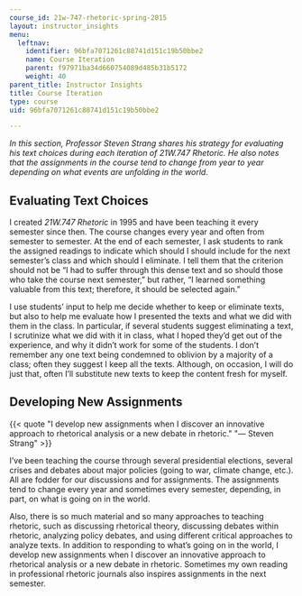 ```yaml
---
course_id: 21w-747-rhetoric-spring-2015
layout: instructor_insights
menu:
  leftnav:
    identifier: 96bfa7071261c88741d151c19b50bbe2
    name: Course Iteration
    parent: f97971ba34d660754089d485b31b5172
    weight: 40
parent_title: Instructor Insights
title: Course Iteration
type: course
uid: 96bfa7071261c88741d151c19b50bbe2

---
```


_In this section, Professor Steven Strang shares his strategy for evaluating his text choices during each iteration of 21W.747 Rhetoric. He also notes that the assignments in the course tend to change from year to year depending on what events are unfolding in the world._

Evaluating Text Choices
-----------------------

I created _21W.747 Rhetoric_ in 1995 and have been teaching it every semester since then. The course changes every year and often from semester to semester. At the end of each semester, I ask students to rank the assigned readings to indicate which should I should include for the next semester’s class and which should I eliminate. I tell them that the criterion should not be “I had to suffer through this dense text and so should those who take the course next semester,” but rather, “I learned something valuable from this text; therefore, it should be selected again.”

I use students’ input to help me decide whether to keep or eliminate texts, but also to help me evaluate how I presented the texts and what we did with them in the class. In particular, if several students suggest eliminating a text, I scrutinize what we did with it in class, what I hoped they’d get out of the experience, and why it didn’t work for some of the students. I don’t remember any one text being condemned to oblivion by a majority of a class; often they suggest I keep all the texts. Although, on occasion, I will do just that, often I’ll substitute new texts to keep the content fresh for myself.

Developing New Assignments
--------------------------

{{< quote "I develop new assignments when I discover an innovative approach to rhetorical analysis or a new debate in rhetoric." "— Steven Strang" >}}

I’ve been teaching the course through several presidential elections, several crises and debates about major policies (going to war, climate change, etc.). All are fodder for our discussions and for assignments. The assignments tend to change every year and sometimes every semester, depending, in part, on what is going on in the world.

Also, there is so much material and so many approaches to teaching rhetoric, such as discussing rhetorical theory, discussing debates within rhetoric, analyzing policy debates, and using different critical approaches to analyze texts. In addition to responding to what’s going on in the world, I develop new assignments when I discover an innovative approach to rhetorical analysis or a new debate in rhetoric. Sometimes my own reading in professional rhetoric journals also inspires assignments in the next semester.